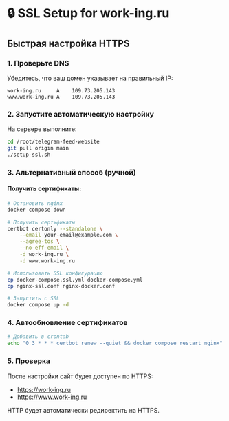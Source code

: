 # 🔒 SSL Setup for work-ing.ru

## Быстрая настройка HTTPS

### 1. Проверьте DNS
Убедитесь, что ваш домен указывает на правильный IP:
```
work-ing.ru     A    109.73.205.143
www.work-ing.ru A    109.73.205.143
```

### 2. Запустите автоматическую настройку
На сервере выполните:
```bash
cd /root/telegram-feed-website
git pull origin main
./setup-ssl.sh
```

### 3. Альтернативный способ (ручной)

#### Получить сертификаты:
```bash
# Остановить nginx
docker compose down

# Получить сертификаты
certbot certonly --standalone \
    --email your-email@example.com \
    --agree-tos \
    --no-eff-email \
    -d work-ing.ru \
    -d www.work-ing.ru

# Использовать SSL конфигурацию
cp docker-compose.ssl.yml docker-compose.yml
cp nginx-ssl.conf nginx-docker.conf

# Запустить с SSL
docker compose up -d
```

### 4. Автообновление сертификатов
```bash
# Добавить в crontab
echo "0 3 * * * certbot renew --quiet && docker compose restart nginx" | crontab -
```

### 5. Проверка
После настройки сайт будет доступен по HTTPS:
- https://work-ing.ru
- https://www.work-ing.ru

HTTP будет автоматически редиректить на HTTPS.
